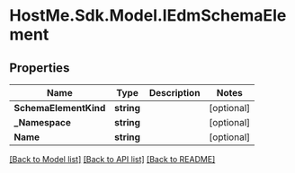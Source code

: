 # HostMe.Sdk.Model.IEdmSchemaElement
## Properties

Name | Type | Description | Notes
------------ | ------------- | ------------- | -------------
**SchemaElementKind** | **string** |  | [optional] 
**_Namespace** | **string** |  | [optional] 
**Name** | **string** |  | [optional] 

[[Back to Model list]](../README.md#documentation-for-models) [[Back to API list]](../README.md#documentation-for-api-endpoints) [[Back to README]](../README.md)


